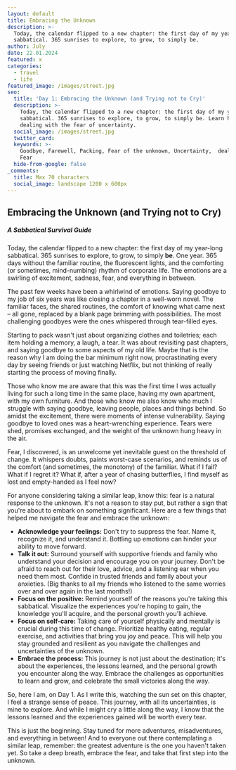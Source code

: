 ```yaml
---
layout: default
title: Embracing the Unknown
description: >-
  Today, the calendar flipped to a new chapter: the first day of my year-long
  sabbatical. 365 sunrises to explore, to grow, to simply be.
author: July
date: 22.01.2024 
featured: x
categories:
  - travel
  - life
featured_image: /images/street.jpg
seo:
  title: 'Day 1: Embracing the Unknown (and Trying not to Cry)'
  description: >-
    Today, the calendar flipped to a new chapter: the first day of my year-long
    sabbatical. 365 sunrises to explore, to grow, to simply be. Learn how I am
    dealing with the fear of uncertainty. 
  social_image: /images/street.jpg
  twitter_card:
  keywords: >-
    Goodbye, Farewell, Packing, Fear of the unknown, Uncertainty,  dealing with
    Fear
  hide-from-google: false
_comments:
  title: Max 70 characters
  social_image: landscape 1200 x 600px
---
```

## Embracing the Unknown (and Trying not to Cry)

##### A Sabbatical Survival Guide

Today, the calendar flipped to a new chapter: the first day of my year-long sabbatical. 365 sunrises to explore, to grow, to simply **be**. One year. 365 days without the familiar routine, the fluorescent lights, and the comforting (or sometimes, mind-numbing) rhythm of corporate life. The emotions are a swirling of excitement, sadness, fear, and everything in between.

The past few weeks have been a whirlwind of emotions. Saying goodbye to my job of six years was like closing a chapter in a well-worn novel. The familiar faces, the shared routines, the comfort of knowing what came next – all gone, replaced by a blank page brimming with possibilities. The most challenging goodbyes were the ones whispered through tear-filled eyes.

Starting to pack wasn't just about organizing clothes and toiletries; each item holding a memory, a laugh, a tear. It was about revisiting past chapters, and saying goodbye to some aspects of my old life. Maybe that is the reason why I am doing the bar minimum right now, procrastinating every day by seeing friends or just watching Netflix, but not thinking of really starting the process of moving finally.

Those who know me are aware that this was the first time I was actually living for such a long time in the same place, having my own apartment, with my own furniture. And those who know me also know who much I struggle with saying goodbye, leaving people, places and things behind. So amidst the excitement, there were moments of intense vulnerability. Saying goodbye to loved ones was a heart-wrenching experience. Tears were shed, promises exchanged, and the weight of the unknown hung heavy in the air.

Fear, I discovered, is an unwelcome yet inevitable guest on the threshold of change. It whispers doubts, paints worst-case scenarios, and reminds us of the comfort (and sometimes, the monotony) of the familiar. What if I fail? What if I regret it? What if, after a year of chasing butterflies, I find myself as lost and empty-handed as I feel now?

For anyone considering taking a similar leap, know this: fear is a natural response to the unknown. It's not a reason to stay put, but rather a sign that you're about to embark on something significant. Here are a few things that helped me navigate the fear and embrace the unknown:

* **Acknowledge your feelings:**  Don't try to suppress the fear. Name it, recognize it, and understand it. Bottling up emotions can hinder your ability to move forward.
* **Talk it out:** Surround yourself with supportive friends and family who understand your decision and encourage you on your journey. Don't be afraid to reach out for their love, advice, and a listening ear when you need them most. Confide in trusted friends and family about your anxieties. (Big thanks to all my friends who listened to the same worries over and over again in the last months!)
* **Focus on the positive:** Remind yourself of the reasons you're taking this sabbatical. Visualize the experiences you're hoping to gain, the knowledge you'll acquire, and the personal growth you'll achieve.
* **Focus on self-care:** Taking care of yourself physically and mentally is crucial during this time of change. Prioritize healthy eating, regular exercise, and activities that bring you joy and peace. This will help you stay grounded and resilient as you navigate the challenges and uncertainties of the unknown.
* **Embrace the process:** This journey is not just about the destination; it's about the experiences, the lessons learned, and the personal growth you encounter along the way. Embrace the challenges as opportunities to learn and grow, and celebrate the small victories along the way.

So, here I am, on Day 1. As I write this, watching the sun set on this chapter, I feel a strange sense of peace. This journey, with all its uncertainties, is mine to explore. And while I might cry a little along the way, I know that the lessons learned and the experiences gained will be worth every tear.

This is just the beginning. Stay tuned for more adventures, misadventures, and everything in between! And to everyone out there contemplating a similar leap, remember: the greatest adventure is the one you haven't taken yet. So take a deep breath, embrace the fear, and take that first step into the unknown.

&nbsp;